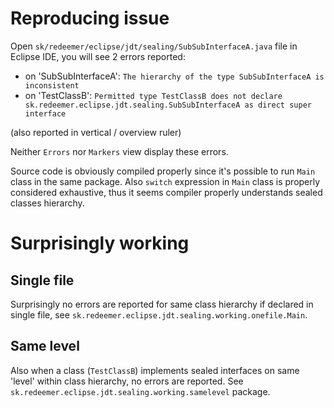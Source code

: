 # Reproducing issue
Open `sk/redeemer/eclipse/jdt/sealing/SubSubInterfaceA.java` file in Eclipse IDE,
you will see 2 errors reported:
- on 'SubSubInterfaceA': `The hierarchy of the type SubSubInterfaceA is inconsistent`
- on 'TestClassB': `Permitted type TestClassB does not declare sk.redeemer.eclipse.jdt.sealing.SubSubInterfaceA as direct super interface`

(also reported in vertical / overview ruler)

Neither `Errors` nor `Markers` view display these errors.

Source code is obviously compiled properly since it's possible to run `Main` class in the same package.
Also `switch` expression in `Main` class is properly considered exhaustive, thus it seems compiler
properly understands sealed classes hierarchy.

# Surprisingly working

## Single file
Surprisingly no errors are reported for same class hierarchy if declared in single file, see `sk.redeemer.eclipse.jdt.sealing.working.onefile.Main`.

## Same level
Also when a class (`TestClassB`) implements sealed interfaces on same 'level' within class hierarchy,
no errors are reported. See `sk.redeemer.eclipse.jdt.sealing.working.samelevel` package.